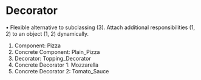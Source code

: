 # Decorator

•	Flexible alternative to subclassing (3). Attach additional responsibilities (1, 2) to an object (1, 2) dynamically.
1.	Component: Pizza
2.	Concrete Component: Plain_Pizza
3.	Decorator: Topping_Decorator
4.	Concrete Decorator 1: Mozzarella
5.	Concrete Decorator 2: Tomato_Sauce
